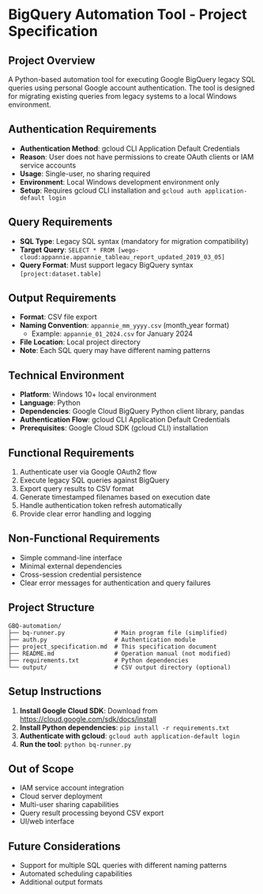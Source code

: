 # BigQuery Automation Tool - Project Specification

## Project Overview
A Python-based automation tool for executing Google BigQuery legacy SQL queries using personal Google account authentication. The tool is designed for migrating existing queries from legacy systems to a local Windows environment.

## Authentication Requirements
- **Authentication Method**: gcloud CLI Application Default Credentials
- **Reason**: User does not have permissions to create OAuth clients or IAM service accounts
- **Usage**: Single-user, no sharing required
- **Environment**: Local Windows development environment only
- **Setup**: Requires gcloud CLI installation and `gcloud auth application-default login`

## Query Requirements
- **SQL Type**: Legacy SQL syntax (mandatory for migration compatibility)
- **Target Query**: `SELECT * FROM [wego-cloud:appannie.appannie_tableau_report_updated_2019_03_05]`
- **Query Format**: Must support legacy BigQuery syntax `[project:dataset.table]`

## Output Requirements
- **Format**: CSV file export
- **Naming Convention**: `appannie_mm_yyyy.csv` (month_year format)
  - Example: `appannie_01_2024.csv` for January 2024
- **File Location**: Local project directory
- **Note**: Each SQL query may have different naming patterns

## Technical Environment
- **Platform**: Windows 10+ local environment
- **Language**: Python
- **Dependencies**: Google Cloud BigQuery Python client library, pandas
- **Authentication Flow**: gcloud CLI Application Default Credentials
- **Prerequisites**: Google Cloud SDK (gcloud CLI) installation

## Functional Requirements
1. Authenticate user via Google OAuth2 flow
2. Execute legacy SQL queries against BigQuery
3. Export query results to CSV format
4. Generate timestamped filenames based on execution date
5. Handle authentication token refresh automatically
6. Provide clear error handling and logging

## Non-Functional Requirements
- Simple command-line interface
- Minimal external dependencies
- Cross-session credential persistence
- Clear error messages for authentication and query failures

## Project Structure
```
GBQ-automation/
├── bq-runner.py              # Main program file (simplified)
├── auth.py                   # Authentication module
├── project_specification.md  # This specification document
├── README.md                 # Operation manual (not modified)
├── requirements.txt          # Python dependencies
└── output/                   # CSV output directory (optional)
```

## Setup Instructions
1. **Install Google Cloud SDK**: Download from https://cloud.google.com/sdk/docs/install
2. **Install Python dependencies**: `pip install -r requirements.txt`
3. **Authenticate with gcloud**: `gcloud auth application-default login`
4. **Run the tool**: `python bq-runner.py`

## Out of Scope
- IAM service account integration
- Cloud server deployment
- Multi-user sharing capabilities
- Query result processing beyond CSV export
- UI/web interface

## Future Considerations
- Support for multiple SQL queries with different naming patterns
- Automated scheduling capabilities
- Additional output formats 